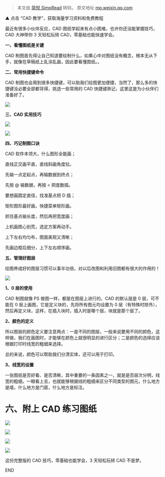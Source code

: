 > 本文由 [简悦 SimpRead](http://ksria.com/simpread/) 转码， 原文地址 [mp.weixin.qq.com](https://mp.weixin.qq.com/s?__biz=MzI5ODE4MDM2MA==&mid=2247531438&idx=1&sn=ccbb9afa2c9218f3c93bc5407e65100c&chksm=ed364173badae2b11803a36526b7e31b10036d1d416a1def2b6e9bba8a689355f3f87221bc15&scene=27)

▲ 点击 “CAD 教学”，获取海量学习资料和免费教程  

最近有很多小伙伴反应，CAD 图纸学起来有点小困难，也许你还没能掌握技巧，CAD 大神带你 3 天轻松玩转 CAD，零基础也能快速学会。

**一、看懂图纸是关键**

CAD 制图首先得让自己知道要绘制什么，如果心中对图纸没有概念，根本无从下手，就像在草稿纸上乱涂乱画，因此要看懂图纸。。

**二、常用快捷键命令**

CAD 制图也会用到很多快捷键，可以助我们绘图更加便捷，当然了，那么多的快捷键没必要全部都背得，挑选一些常用的 CAD 快捷键熟记，这里这是为小伙伴们准备好了。

![](https://mmbiz.qpic.cn/mmbiz_jpg/aIY03UgFtNelHlDKpCrkEVJK4NTfxfO8QWwpuyxyQzA5l44BWJMePyr3oumMaveKEIzR7FY1Kn8iaBmOU3icSDMA/640?wx_fmt=jpeg&wx_&wx_)

  

**三、CAD 实用技巧**

![](https://mmbiz.qpic.cn/mmbiz_jpg/aIY03UgFtNelHlDKpCrkEVJK4NTfxfO8ajxJvW0su5uvQWrG11zJCqshla1ia3C1BCdCQz64EOYH0dAAU5rzQrQ/640?wx_fmt=jpeg&wx_&wx_)

![](https://mmbiz.qpic.cn/mmbiz_jpg/aIY03UgFtNelHlDKpCrkEVJK4NTfxfO8nyXRa5DchGc6ibpicx3zCrUg6NMqiaG9WsT7r042lLZmXvVgPHwKX3nxg/640?wx_fmt=jpeg&wx_&wx_)

  

**四、巧记制图口诀**

CAD 软件本领大，什么图形全能画；

直线正交画平直，直线斜画角度拉。

先输一点定起点，再输数据到终点；

先按 @ 输数据，再按 < 把度数插。

要想画圆定直径，找准基点把 D 插；

矩形图形最好画，快捷菜单矩形画。

抓住基点输长度，然后再把宽度画；

上机画图心别荒，选定方案再动手。

上下左右均匀布，图面美观又清晰；

先画边框后细分，上下左右顺序画。

  

**五、管理好图层**

绘图养成好的图层习惯可以事半功倍，对以后改图和利用旧图都有很大的作用的！

![](https://mmbiz.qpic.cn/mmbiz_jpg/aIY03UgFtNelHlDKpCrkEVJK4NTfxfO8icmXyOI2hsm4Nh43f2xibfykIwm39HwIJVrPYvfbvqLcnQC4HAf5rib0g/640?wx_fmt=jpeg&wx_&wx_)

**1、0 层的使用**

CAD 制图就像 PS 做图一样，都是在图层上进行的，CAD 的默认层是 0 层，可不能在 0 层上画图，它是定义块的，先将所有图元均设置为 0 层（有特殊时除外），然后再定义块，这样，在插入块时，插入时是哪个层，块就是那个层了。

**2、颜色的定义**

所以图层的颜色定义要注意两点：一是不同的图层，一般来说要用不同的颜色，这样做，我们在画图时，才能够在颜色上就很明显的进行区分；二是颜色的选择应该根据打印时线宽的粗细来选择。

总的来说，颜色可以帮助我们分清实体，还可以用于打印。

**3、线宽的设置**

一张图纸是否好看、是否清晰，其中重要的一条因素之一，就是是否层次分明，线宽的粗细。一眼看上去，也就能够根据线的粗细来区分不同类型的图元，什么地方是墙，什么地方是门窗，什么地方是标注。

  

**六、附上 CAD 练习图纸**
=================

![](https://mmbiz.qpic.cn/mmbiz_jpg/aIY03UgFtNelHlDKpCrkEVJK4NTfxfO8IMuYEOeEoHe4kqWicNoCsU4t085waD14ibpB1vkuppJsXiaozXxzQ5Z2A/640?wx_fmt=jpeg&wx_&wx_)

![](https://mmbiz.qpic.cn/mmbiz_jpg/aIY03UgFtNelHlDKpCrkEVJK4NTfxfO82Aic6K1J9pEobOMhWNNWkcicdqGKcU6C2czzelxuB5VKudNFsYfH7qPQ/640?wx_fmt=jpeg&wx_&wx_)

![](https://mmbiz.qpic.cn/mmbiz_jpg/aIY03UgFtNelHlDKpCrkEVJK4NTfxfO8l69CKBiaJrEHXLvU5UZeDRABscRtXmnrGuzLwP9FXwiagBmXhYxKEUWw/640?wx_fmt=jpeg&wx_&wx_)

![](https://mmbiz.qpic.cn/mmbiz_jpg/aIY03UgFtNelHlDKpCrkEVJK4NTfxfO8O29ia0reyp8RePQnzr5UwwKxTAficxlRbRvhpzCHHf1CecMBNaNBolibA/640?wx_fmt=jpeg&wx_&wx_)

这份完整版的 CAD 技巧，零基础也能学会，3 天轻松玩转 CAD 不是梦。

  

  

END

